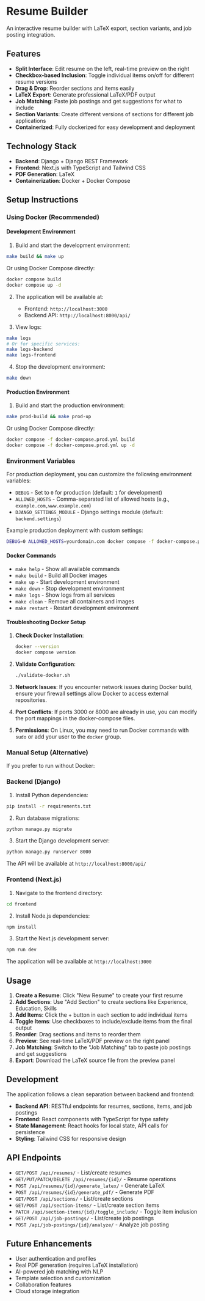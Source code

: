 # Resume Builder

An interactive resume builder with LaTeX export, section variants, and job posting integration.

## Features

- **Split Interface**: Edit resume on the left, real-time preview on the right
- **Checkbox-based Inclusion**: Toggle individual items on/off for different resume versions
- **Drag & Drop**: Reorder sections and items easily
- **LaTeX Export**: Generate professional LaTeX/PDF output
- **Job Matching**: Paste job postings and get suggestions for what to include
- **Section Variants**: Create different versions of sections for different job applications
- **Containerized**: Fully dockerized for easy development and deployment

## Technology Stack

- **Backend**: Django + Django REST Framework
- **Frontend**: Next.js with TypeScript and Tailwind CSS
- **PDF Generation**: LaTeX
- **Containerization**: Docker + Docker Compose

## Setup Instructions

### Using Docker (Recommended)

#### Development Environment

1. Build and start the development environment:
```bash
make build && make up
```

Or using Docker Compose directly:
```bash
docker compose build
docker compose up -d
```

2. The application will be available at:
   - Frontend: `http://localhost:3000`
   - Backend API: `http://localhost:8000/api/`

3. View logs:
```bash
make logs
# Or for specific services:
make logs-backend
make logs-frontend
```

4. Stop the development environment:
```bash
make down
```

#### Production Environment

1. Build and start the production environment:
```bash
make prod-build && make prod-up
```

Or using Docker Compose directly:
```bash
docker compose -f docker-compose.prod.yml build
docker compose -f docker-compose.prod.yml up -d
```

### Environment Variables

For production deployment, you can customize the following environment variables:

- `DEBUG` - Set to `0` for production (default: `1` for development)
- `ALLOWED_HOSTS` - Comma-separated list of allowed hosts (e.g., `example.com,www.example.com`)
- `DJANGO_SETTINGS_MODULE` - Django settings module (default: `backend.settings`)

Example production deployment with custom settings:
```bash
DEBUG=0 ALLOWED_HOSTS=yourdomain.com docker compose -f docker-compose.prod.yml up -d
```

#### Docker Commands

- `make help` - Show all available commands
- `make build` - Build all Docker images
- `make up` - Start development environment
- `make down` - Stop development environment
- `make logs` - Show logs from all services
- `make clean` - Remove all containers and images
- `make restart` - Restart development environment

#### Troubleshooting Docker Setup

1. **Check Docker Installation**:
   ```bash
   docker --version
   docker compose version
   ```

2. **Validate Configuration**:
   ```bash
   ./validate-docker.sh
   ```

3. **Network Issues**: If you encounter network issues during Docker build, ensure your firewall settings allow Docker to access external repositories.

4. **Port Conflicts**: If ports 3000 or 8000 are already in use, you can modify the port mappings in the docker-compose files.

5. **Permissions**: On Linux, you may need to run Docker commands with `sudo` or add your user to the `docker` group.

### Manual Setup (Alternative)

If you prefer to run without Docker:

### Backend (Django)

1. Install Python dependencies:
```bash
pip install -r requirements.txt
```

2. Run database migrations:
```bash
python manage.py migrate
```

3. Start the Django development server:
```bash
python manage.py runserver 8000
```

The API will be available at `http://localhost:8000/api/`

### Frontend (Next.js)

1. Navigate to the frontend directory:
```bash
cd frontend
```

2. Install Node.js dependencies:
```bash
npm install
```

3. Start the Next.js development server:
```bash
npm run dev
```

The application will be available at `http://localhost:3000`

## Usage

1. **Create a Resume**: Click "New Resume" to create your first resume
2. **Add Sections**: Use "Add Section" to create sections like Experience, Education, Skills
3. **Add Items**: Click the + button in each section to add individual items
4. **Toggle Items**: Use checkboxes to include/exclude items from the final output
5. **Reorder**: Drag sections and items to reorder them
6. **Preview**: See real-time LaTeX/PDF preview on the right panel
7. **Job Matching**: Switch to the "Job Matching" tab to paste job postings and get suggestions
8. **Export**: Download the LaTeX source file from the preview panel

## Development

The application follows a clean separation between backend and frontend:

- **Backend API**: RESTful endpoints for resumes, sections, items, and job postings
- **Frontend**: React components with TypeScript for type safety
- **State Management**: React hooks for local state, API calls for persistence
- **Styling**: Tailwind CSS for responsive design

## API Endpoints

- `GET/POST /api/resumes/` - List/create resumes
- `GET/PUT/PATCH/DELETE /api/resumes/{id}/` - Resume operations
- `POST /api/resumes/{id}/generate_latex/` - Generate LaTeX
- `POST /api/resumes/{id}/generate_pdf/` - Generate PDF
- `GET/POST /api/sections/` - List/create sections
- `GET/POST /api/section-items/` - List/create section items
- `PATCH /api/section-items/{id}/toggle_include/` - Toggle item inclusion
- `GET/POST /api/job-postings/` - List/create job postings
- `POST /api/job-postings/{id}/analyze/` - Analyze job posting

## Future Enhancements

- User authentication and profiles
- Real PDF generation (requires LaTeX installation)
- AI-powered job matching with NLP
- Template selection and customization
- Collaboration features
- Cloud storage integration
